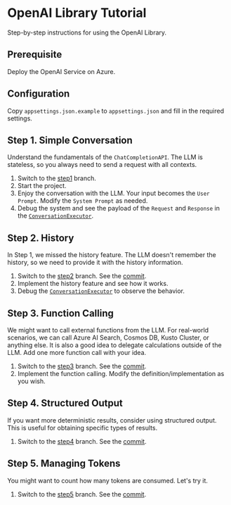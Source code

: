 # OpenAI Library Tutorial

Step-by-step instructions for using the OpenAI Library.

## Prerequisite

Deploy the OpenAI Service on Azure.

## Configuration

Copy `appsettings.json.example` to `appsettings.json` and fill in the required settings.

## Step 1. Simple Conversation

Understand the fundamentals of the `ChatCompletionAPI`. The LLM is stateless, so you always need to send a request with all contexts.

1. Switch to the [step1](https://github.com/TsuyoshiUshio/OpenAISDKTutorial/tree/step1) branch.
2. Start the project.
3. Enjoy the conversation with the LLM. Your input becomes the `User Prompt`. Modify the `System Prompt` as needed.
4. Debug the system and see the payload of the `Request` and `Response` in the [`ConversationExecutor`](OpenAISDKTutorial/ConversationExecutor.cs).

## Step 2. History

In Step 1, we missed the history feature. The LLM doesn't remember the history, so we need to provide it with the history information.

1. Switch to the [step2](https://github.com/TsuyoshiUshio/OpenAISDKTutorial/tree/step2) branch. See the [commit](https://github.com/your-repo/OpenAISDKTutorial/commit/step2).
2. Implement the history feature and see how it works.
3. Debug the [`ConversationExecutor`](OpenAISDKTutorial/ConversationExecutor.cs) to observe the behavior.

## Step 3. Function Calling

We might want to call external functions from the LLM. For real-world scenarios, we can call Azure AI Search, Cosmos DB, Kusto Cluster, or anything else. It is also a good idea to delegate calculations outside of the LLM. Add one more function call with your idea.

1. Switch to the [step3](https://github.com/TsuyoshiUshio/OpenAISDKTutorial/tree/step3) branch. See the [commit](https://github.com/your-repo/OpenAISDKTutorial/commit/step3).
2. Implement the function calling. Modify the definition/implementation as you wish.

## Step 4. Structured Output

If you want more deterministic results, consider using structured output. This is useful for obtaining specific types of results.

1. Switch to the [step4](https://github.com/TsuyoshiUshio/OpenAISDKTutorial/tree/step4) branch. See the [commit](https://github.com/your-repo/OpenAISDKTutorial/commit/step4).

## Step 5. Managing Tokens

You might want to count how many tokens are consumed. Let's try it.

1. Switch to the [step5](https://github.com/your-repo/OpenAISDKTutorial/tree/step5) branch. See the [commit](https://github.com/your-repo/OpenAISDKTutorial/commit/step5).
